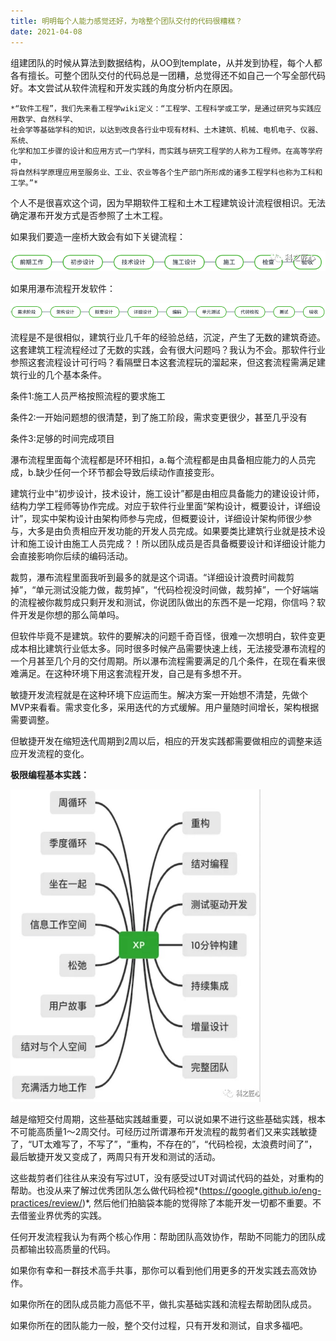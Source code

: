 ```yaml
---
title: 明明每个人能力感觉还好，为啥整个团队交付的代码很糟糕？
date: 2021-04-08
---
```

  
  
组建团队的时候从算法到数据结构，从OO到template，从并发到协程，每个人都各有擅长。可整个团队交付的代码总是一团糟，总觉得还不如自己一个写全部代码好。本文尝试从软件流程和开发实践的角度分析内在原因。  

    *“软件工程”，我们先来看工程学wiki定义：“工程学、工程科学或工学，是通过研究与实践应用数学、自然科学、
    社会学等基础学科的知识，以达到改良各行业中现有材料、土木建筑、机械、电机电子、仪器、系统、
    化学和加工步骤的设计和应用方式一门学科，而实践与研究工程学的人称为工程师。在高等学府中，
    将自然科学原理应用至服务业、工业、农业等各个生产部门所形成的诸多工程学科也称为工科和工学。”*

个人不是很喜欢这个词，因为早期软件工程和土木工程建筑设计流程很相识。无法确定瀑布开发方式是否参照了土木工程。  
  

如果我们要造一座桥大致会有如下关键流程：  



![](/images/2021-04-08-agile--team-deliver/engineer_phase.png)   
  


如果用瀑布流程开发软件：
  
![](/images/2021-04-08-agile--team-deliver/waterfall_phase.png)   
  


流程是不是很相似，建筑行业几千年的经验总结，沉淀，产生了无数的建筑奇迹。这套建筑工程流程经过了无数的实践，会有很大问题吗？我认为不会。那软件行业参照这套流程设计可行吗？看隔壁日本这套流程玩的溜起来，但这套流程需满足建筑行业的几个基本条件。  
  
条件1:施工人员严格按照流程的要求施工  
  
条件2:一开始问题想的很清楚，到了施工阶段，需求变更很少，甚至几乎没有  
  
条件3:足够的时间完成项目  
  
    

瀑布流程里面每个流程都是环环相扣，a.每个流程都是由具备相应能力的人员完成，b.缺少任何一个环节都会导致后续动作直接变形。  
  
建筑行业中“初步设计，技术设计，施工设计”都是由相应具备能力的建设设计师，结构力学工程师等协作完成。对应于软件行业里面“架构设计，概要设计，详细设计”，现实中架构设计由架构师参与完成，但概要设计，详细设计架构师很少参与，大多是由负责相应开发功能的开发人员完成。如果要类比建筑行业就是技术设计和施工设计由施工人员完成？！所以团队成员是否具备概要设计和详细设计能力会直接影响你后续的编码活动。  
  
裁剪，瀑布流程里面我听到最多的就是这个词语。“详细设计浪费时间裁剪掉”，“单元测试没能力做，裁剪掉”，“代码检视没时间做，裁剪掉”，一个好端端的流程被你裁剪成只剩开发和测试，你说团队做出的东西不是一坨翔，你信吗？软件开发是你想的那么简单吗。  
  
但软件毕竟不是建筑。软件的要解决的问题千奇百怪，很难一次想明白，软件变更成本相比建筑行业低太多。同时很多时候产品需要快速上线，无法接受瀑布流程的一个月甚至几个月的交付周期。所以瀑布流程需要满足的几个条件，在现在看来很难满足。在这种环境下用这套流程开发，自己是有多想不开。  
  
敏捷开发流程就是在这种环境下应运而生。解决方案一开始想不清楚，先做个MVP来看看。需求变化多，采用迭代的方式缓解。用户量随时间增长，架构根据需要调整。  
  
但敏捷开发在缩短迭代周期到2周以后，相应的开发实践都需要做相应的调整来适应开发流程的变化。  
  
**极限编程基本实践：**  
  
<img src="/images/2021-04-08-agile--team-deliver/XP.png" width = "400" height="500" />  

越是缩短交付周期，这些基础实践越重要，可以说如果不进行这些基础实践，根本不可能高质量1～2周交付。可经历过所谓瀑布开发流程的裁剪者们又来实践敏捷了，“UT太难写了，不写了”，“重构，不存在的”，“代码检视，太浪费时间了”，最后敏捷开发又变成了，两周只有开发和测试的活动。   
  
这些裁剪者们往往从来没有写过UT，没有感受过UT对调试代码的益处，对重构的帮助。也没从来了解过优秀团队怎么做代码检视*(https://google.github.io/eng-practices/review/)*,  然后他们拍脑袋本能的觉得除了本能开发一切都不重要。不去借鉴业界优秀的实践。  

  

任何开发流程我认为有两个核心作用：帮助团队高效协作，帮助不同能力的团队成员都输出较高质量的代码。  
  
如果你有幸和一群技术高手共事，那你可以看到他们用更多的开发实践去高效协作。  
  
如果你所在的团队成员能力高低不平，做扎实基础实践和流程去帮助团队成员。  
  
如果你所在的团队能力一般，整个交付过程，只有开发和测试，自求多福吧。  